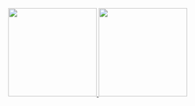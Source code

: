 <div>
  <a href="https://github.com/satont">
  <img height="180em" src="https://github-readme-stats.vercel.app/api?username=rolexxxandr&show_icons=true&theme=dracula&include_all_commits=true&count_private=true"/>
  <img height="180em" src="https://github-readme-stats.vercel.app/api/top-langs/?username=rolexxxandr&layout=compact&langs_count=7&theme=dracula"/>
  </a>
</div>
